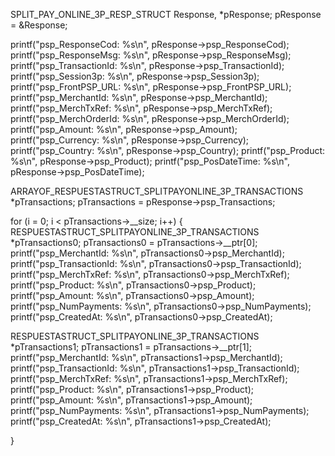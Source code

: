 SPLIT_PAY_ONLINE_3P_RESP_STRUCT Response, *pResponse;
pResponse = &Response;

printf("psp_ResponseCod: %s\n", pResponse->psp_ResponseCod);
printf("psp_ResponseMsg: %s\n", pResponse->psp_ResponseMsg);
printf("psp_TransactionId: %s\n", pResponse->psp_TransactionId);
printf("psp_Session3p: %s\n", pResponse->psp_Session3p);
printf("psp_FrontPSP_URL: %s\n", pResponse->psp_FrontPSP_URL);
printf("psp_MerchantId: %s\n", pResponse->psp_MerchantId);
printf("psp_MerchTxRef: %s\n", pResponse->psp_MerchTxRef);
printf("psp_MerchOrderId: %s\n", pResponse->psp_MerchOrderId);
printf("psp_Amount: %s\n", pResponse->psp_Amount);
printf("psp_Currency: %s\n", pResponse->psp_Currency);
printf("psp_Country: %s\n", pResponse->psp_Country);
printf("psp_Product: %s\n", pResponse->psp_Product);
printf("psp_PosDateTime: %s\n", pResponse->psp_PosDateTime);

ARRAYOF_RESPUESTASTRUCT_SPLITPAYONLINE_3P_TRANSACTIONS *pTransactions;
pTransactions = pResponse->psp_Transactions;

for (i = 0; i < pTransactions->__size; i++) {
RESPUESTASTRUCT_SPLITPAYONLINE_3P_TRANSACTIONS *pTransactions0;
pTransactions0 = pTransactions->__ptr[0];
printf("psp_MerchantId: %s\n", pTransactions0->psp_MerchantId);
printf("psp_TransactionId: %s\n", pTransactions0->psp_TransactionId);
printf("psp_MerchTxRef: %s\n", pTransactions0->psp_MerchTxRef);
printf("psp_Product: %s\n", pTransactions0->psp_Product);
printf("psp_Amount: %s\n", pTransactions0->psp_Amount);
printf("psp_NumPayments: %s\n", pTransactions0->psp_NumPayments);
printf("psp_CreatedAt: %s\n", pTransactions0->psp_CreatedAt);

RESPUESTASTRUCT_SPLITPAYONLINE_3P_TRANSACTIONS *pTransactions1;
pTransactions1 = pTransactions->__ptr[1];
printf("psp_MerchantId: %s\n", pTransactions1->psp_MerchantId);
printf("psp_TransactionId: %s\n", pTransactions1->psp_TransactionId);
printf("psp_MerchTxRef: %s\n", pTransactions1->psp_MerchTxRef);
printf("psp_Product: %s\n", pTransactions1->psp_Product);
printf("psp_Amount: %s\n", pTransactions1->psp_Amount);
printf("psp_NumPayments: %s\n", pTransactions1->psp_NumPayments);
printf("psp_CreatedAt: %s\n", pTransactions1->psp_CreatedAt);

}
